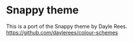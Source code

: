 # Snappy theme

This is a port of the Snappy theme by Dayle Rees.
https://github.com/daylerees/colour-schemes
